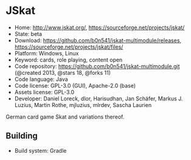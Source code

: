 # JSkat

- Home: http://www.jskat.org/, https://sourceforge.net/projects/jskat/
- State: beta
- Download: https://github.com/b0n541/jskat-multimodule/releases, https://sourceforge.net/projects/jskat/files/
- Platform: Windows, Linux
- Keyword: cards, role playing, content open
- Code repository: https://github.com/b0n541/jskat-multimodule.git (@created 2013, @stars 18, @forks 11)
- Code language: Java
- Code license: GPL-3.0 (GUI), Apache-2.0 (base)
- Assets license: GPL-3.0
- Developer: Daniel Loreck, dlor, Harisudhan, Jan Schäfer, Markus J. Luzius, Martin Rothe, mjluzius, mlrdev, Sascha Laurien

German card game Skat and variations thereof.

## Building

- Build system: Gradle

